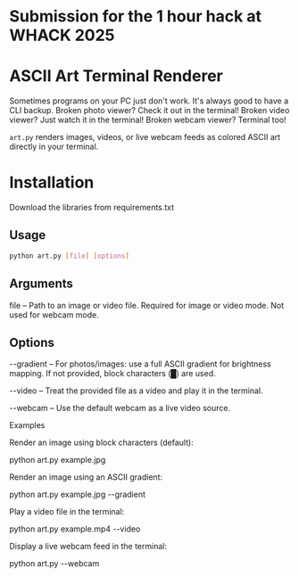 # Submission for the 1 hour hack at WHACK 2025

# ASCII Art Terminal Renderer

Sometimes programs on your PC just don't work. It's always good to have a CLI backup.
Broken photo viewer? Check it out in the terminal!
Broken video viewer? Just watch it in the terminal!
Broken webcam viewer? Terminal too!

`art.py` renders images, videos, or live webcam feeds as colored ASCII art directly in your terminal.

# Installation

Download the libraries from requirements.txt

## Usage

```bash
python art.py [file] [options]
```

## Arguments

file – Path to an image or video file. Required for image or video mode. Not used for webcam mode.

## Options

--gradient – For photos/images: use a full ASCII gradient for brightness mapping. If not provided, block characters (█) are used.

--video – Treat the provided file as a video and play it in the terminal.

--webcam – Use the default webcam as a live video source.

Examples

Render an image using block characters (default):

python art.py example.jpg

Render an image using an ASCII gradient:

python art.py example.jpg --gradient

Play a video file in the terminal:

python art.py example.mp4 --video

Display a live webcam feed in the terminal:

python art.py --webcam
